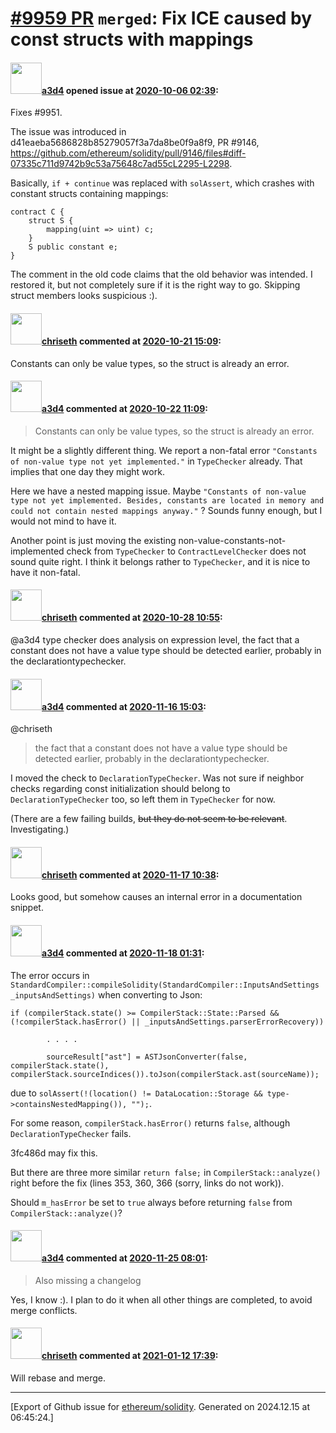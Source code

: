# [\#9959 PR](https://github.com/ethereum/solidity/pull/9959) `merged`: Fix ICE caused by const structs with mappings

#### <img src="https://avatars.githubusercontent.com/u/60588784?v=4" width="50">[a3d4](https://github.com/a3d4) opened issue at [2020-10-06 02:39](https://github.com/ethereum/solidity/pull/9959):

Fixes #9951.

The issue was introduced in d41eaeba5686828b85279057f3a7da8be0f9a8f9, PR #9146,
https://github.com/ethereum/solidity/pull/9146/files#diff-07335c711d9742b9c53a75648c7ad55cL2295-L2298.

Basically, `if + continue` was replaced with `solAssert`, which crashes with constant structs containing mappings:

```
contract C {
    struct S {
        mapping(uint => uint) c;
    }
    S public constant e;
}
```

The comment in the old code claims that the old behavior was intended. I restored it, but not completely sure if it is the right way to go. Skipping struct members looks suspicious :).


#### <img src="https://avatars.githubusercontent.com/u/9073706?v=4" width="50">[chriseth](https://github.com/chriseth) commented at [2020-10-21 15:09](https://github.com/ethereum/solidity/pull/9959#issuecomment-713646638):

Constants can only be value types, so the struct is already an error.

#### <img src="https://avatars.githubusercontent.com/u/60588784?v=4" width="50">[a3d4](https://github.com/a3d4) commented at [2020-10-22 11:09](https://github.com/ethereum/solidity/pull/9959#issuecomment-714418760):

> Constants can only be value types, so the struct is already an error.

It might be a slightly different thing. We report a non-fatal error `"Constants of non-value type not yet implemented."` in `TypeChecker` already. That implies that one day they might work.

Here we have a nested mapping issue. Maybe `"Constants of non-value type not yet implemented. Besides, constants are located in memory and could not contain nested mappings anyway."` ? Sounds funny enough, but I would not mind to have it.

Another point is just moving the existing non-value-constants-not-implemented check from `TypeChecker` to `ContractLevelChecker` does not sound quite right. I think it belongs rather to `TypeChecker`, and it is nice to have it non-fatal.

#### <img src="https://avatars.githubusercontent.com/u/9073706?v=4" width="50">[chriseth](https://github.com/chriseth) commented at [2020-10-28 10:55](https://github.com/ethereum/solidity/pull/9959#issuecomment-717854631):

@a3d4 type checker does analysis on expression level, the fact that a constant does not have a value type should be detected earlier, probably in the declarationtypechecker.

#### <img src="https://avatars.githubusercontent.com/u/60588784?v=4" width="50">[a3d4](https://github.com/a3d4) commented at [2020-11-16 15:03](https://github.com/ethereum/solidity/pull/9959#issuecomment-728118428):

@chriseth 
> the fact that a constant does not have a value type should be detected earlier, probably in the declarationtypechecker.

I moved the check to `DeclarationTypeChecker`. Was not sure if neighbor checks regarding const initialization should belong to `DeclarationTypeChecker` too, so left them in `TypeChecker` for now.

(There are a few failing builds, ~~but they do not seem to be relevant~~. Investigating.)

#### <img src="https://avatars.githubusercontent.com/u/9073706?v=4" width="50">[chriseth](https://github.com/chriseth) commented at [2020-11-17 10:38](https://github.com/ethereum/solidity/pull/9959#issuecomment-728842402):

Looks good, but somehow causes an internal error in a documentation snippet.

#### <img src="https://avatars.githubusercontent.com/u/60588784?v=4" width="50">[a3d4](https://github.com/a3d4) commented at [2020-11-18 01:31](https://github.com/ethereum/solidity/pull/9959#issuecomment-729317938):

The error occurs in `StandardCompiler::compileSolidity(StandardCompiler::InputsAndSettings _inputsAndSettings)` when converting to Json:

```
if (compilerStack.state() >= CompilerStack::State::Parsed && (!compilerStack.hasError() || _inputsAndSettings.parserErrorRecovery))
	
        . . . .

        sourceResult["ast"] = ASTJsonConverter(false, compilerStack.state(), compilerStack.sourceIndices()).toJson(compilerStack.ast(sourceName));
```

due to `solAssert(!(location() != DataLocation::Storage && type->containsNestedMapping()), "");`.

For some reason, `compilerStack.hasError()` returns `false`, although `DeclarationTypeChecker` fails.

3fc486d may fix this.

But there are three more similar `return false;` in `CompilerStack::analyze()` right before the fix (lines 353, 360, 366 (sorry, links do not work)).

Should `m_hasError` be set to `true` always before returning `false` from `CompilerStack::analyze()`?

#### <img src="https://avatars.githubusercontent.com/u/60588784?v=4" width="50">[a3d4](https://github.com/a3d4) commented at [2020-11-25 08:01](https://github.com/ethereum/solidity/pull/9959#issuecomment-733535592):

> Also missing a changelog

Yes, I know :). I plan to do it when all other things are completed, to avoid merge conflicts.

#### <img src="https://avatars.githubusercontent.com/u/9073706?v=4" width="50">[chriseth](https://github.com/chriseth) commented at [2021-01-12 17:39](https://github.com/ethereum/solidity/pull/9959#issuecomment-758822916):

Will rebase and merge.


-------------------------------------------------------------------------------



[Export of Github issue for [ethereum/solidity](https://github.com/ethereum/solidity). Generated on 2024.12.15 at 06:45:24.]
